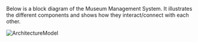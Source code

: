 Below is a block diagram of the Museum Management System. It illustrates the different components and shows how they interact/connect with each other. 

![ArchitectureModel](https://user-images.githubusercontent.com/98911345/205117116-76b7c29b-3c76-4b20-9a14-10cd1363466e.jpg)
